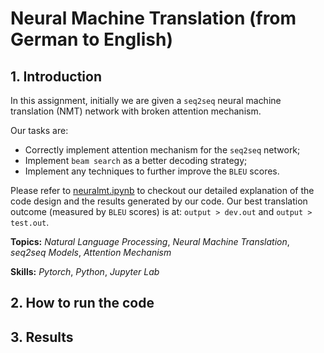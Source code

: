 # Neural Machine Translation (from German to English)

## 1. Introduction

In this assignment, initially we are given a `seq2seq` neural machine translation (NMT) network with broken attention mechanism.

Our tasks are:

- Correctly implement attention mechanism for the `seq2seq` network;
- Implement `beam search` as a better decoding strategy;
- Implement any techniques to further improve the `BLEU` scores.

Please refer to [neuralmt.ipynb](neuralmt.ipynb) to checkout our detailed explanation of the code design and the results generated by our code. Our best translation outcome (measured by `BLEU` scores) is at: `output > dev.out` and `output > test.out`. 

**Topics:** _Natural Language Processing_, _Neural Machine Translation_, _seq2seq Models_, _Attention Mechanism_

**Skills:** _Pytorch_, _Python_, _Jupyter Lab_

## 2. How to run the code

## 3. Results
